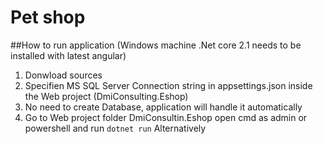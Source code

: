 # Pet shop
##How to run application (Windows machine .Net core 2.1 needs to be installed with latest angular)
1. Donwload sources
2. Specifien MS SQL Server Connection string in appsettings.json inside the Web project (DmiConsulting.Eshop)
3. No need to create Database, application will handle it automatically
5. Go to Web project folder DmiConsultin.Eshop open cmd as admin or powershell and run
`dotnet run`
Alternatively 
